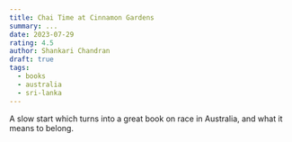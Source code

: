 ```yaml
---
title: Chai Time at Cinnamon Gardens
summary: ...
date: 2023-07-29
rating: 4.5
author: Shankari Chandran
draft: true
tags:
  - books
  - australia
  - sri-lanka
---
```


A slow start which turns into a great book on race in Australia, and what it means to belong.

